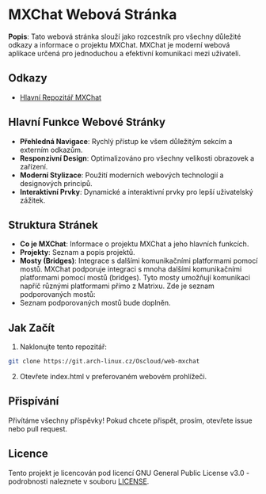 # MXChat Webová Stránka

**Popis**:
Tato webová stránka slouží jako rozcestník pro všechny důležité odkazy a informace o projektu MXChat. MXChat je moderní webová aplikace určená pro jednoduchou a efektivní komunikaci mezi uživateli.

## Odkazy
- [Hlavní Repozitář MXChat](https://git.arch-linux.cz/Oscloud/mxchat)

## Hlavní Funkce Webové Stránky
- **Přehledná Navigace**: Rychlý přístup ke všem důležitým sekcím a externím odkazům.
- **Responzivní Design**: Optimalizováno pro všechny velikosti obrazovek a zařízení.
- **Moderní Stylizace**: Použití moderních webových technologií a designových principů.
- **Interaktivní Prvky**: Dynamické a interaktivní prvky pro lepší uživatelský zážitek.

## Struktura Stránek
- **Co je MXChat**: Informace o projektu MXChat a jeho hlavních funkcích.
- **Projekty**: Seznam a popis projektů.
- **Mosty (Bridges)**: Integrace s dalšími komunikačními platformami pomocí mostů. MXChat podporuje integraci s mnoha dalšími komunikačními platformami pomocí mostů (bridges). Tyto mosty umožňují komunikaci napříč různými platformami přímo z Matrixu. Zde je seznam podporovaných mostů:
 - Seznam podporovaných mostů bude doplněn.

## Jak Začít
1. Naklonujte tento repozitář:
 ```bash
 git clone https://git.arch-linux.cz/Oscloud/web-mxchat
 ```
  
2. Otevřete index.html v preferovaném webovém prohlížeči.


## Přispívání

Přivítáme všechny příspěvky! Pokud chcete přispět, prosím, otevřete issue nebo pull request.

## Licence

Tento projekt je licencován pod licencí GNU General Public License v3.0 - podrobnosti naleznete v souboru [LICENSE](LICENSE).